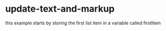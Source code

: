 # update-text-and-markup
this example starts by storing the first list item in a variable  called  firstItem

